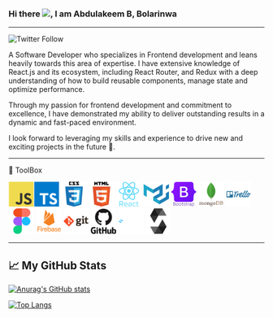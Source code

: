 ### Hi there <img src="https://raw.githubusercontent.com/MartinHeinz/MartinHeinz/master/wave.gif" width="30px">, I am Abdulakeem B, Bolarinwa

---

![Twitter Follow](https://img.shields.io/twitter/follow/koma_lee)

A Software Developer who specializes in Frontend development and leans heavily towards this area of expertise. 
I have extensive knowledge of React.js and its ecosystem, including React Router, and Redux with a deep understanding of how 
to build reusable components, manage state and optimize performance. 

Through my passion for frontend development and commitment to excellence, I have 
demonstrated my ability to deliver outstanding results in a dynamic and fast-paced 
environment. 

I look forward to leveraging my skills and experience to drive new and 
exciting projects in the future 🤙. 

---

🧰 ToolBox

<img src="https://github.com/devicons/devicon/blob/master/icons/javascript/javascript-original.svg" width="50" height="50" alt="JavaScript" /><img src="https://github.com/devicons/devicon/blob/master/icons/typescript/typescript-original.svg" width="50" height="50" alt="typescript" />
<img src="https://github.com/devicons/devicon/blob/master/icons/css3/css3-original-wordmark.svg" width="50" height="50" alt="css" />
<img src="https://github.com/devicons/devicon/blob/master/icons/html5/html5-original-wordmark.svg" width="50" height="50" alt="html5" />
<img src="https://github.com/devicons/devicon/blob/master/icons/react/react-original-wordmark.svg" width="50" height="50" alt="React" />
<img src="https://github.com/devicons/devicon/blob/master/icons/materialui/materialui-original.svg" width="50" height="50" alt="MaterialUi" />
<img src="https://github.com/devicons/devicon/blob/master/icons/bootstrap/bootstrap-original-wordmark.svg" width="50" height="50" alt="Boostrap" />
<img src="https://github.com/devicons/devicon/blob/master/icons/mongodb/mongodb-original-wordmark.svg" width="50" height="50" alt="mongoDb" />
<img src="https://github.com/devicons/devicon/blob/master/icons/trello/trello-plain-wordmark.svg" width="50" height="50" alt="Trello" />
<img src="https://github.com/devicons/devicon/blob/master/icons/figma/figma-original.svg" width="50" height="50" alt="Figma" />
<img src="https://github.com/devicons/devicon/blob/master/icons/firebase/firebase-plain-wordmark.svg" width="50" height="50" alt="Firebase" />
<img src="https://github.com/devicons/devicon/blob/master/icons/git/git-original-wordmark.svg" width="50" height="50" alt="Git" />
<img src="https://github.com/devicons/devicon/blob/master/icons/github/github-original-wordmark.svg" width="50" height="50" alt="Github" />
<img src="https://github.com/devicons/devicon/blob/master/icons/tailwindcss/tailwindcss-original-wordmark.svg" width="50" height="50" alt="Tailwind" />
<img src="https://github.com/devicons/devicon/blob/master/icons/solidity/solidity-original.svg" width="50" height="50" alt="Solidity" />

---

## &#x1f4c8; My GitHub Stats
[![Anurag's GitHub stats](https://github-readme-stats.vercel.app/api?username=Meekah1&hide=java,html,css,php&theme=radical)](https://github.com/anuraghazra/github-readme-stats)

[![Top Langs](https://github-readme-stats.vercel.app/api/top-langs/?username=Meekah1&hide=python,php&layout=compact&theme=radical)](https://github.com/anuraghazra/github-readme-stats)
<!--
**Meekah1/Meekah1** is a ✨ _special_ ✨ repository because its `README.md` (this file) appears on your GitHub profile.

Here are some ideas to get you started:

- 🔭 I’m currently working on ...
- 🌱 I’m currently learning ...
- 👯 I’m looking to collaborate on ...
- 🤔 I’m looking for help with ...
- 💬 Ask me about ...
- 📫 How to reach me: ...
- 😄 Pronouns: ...
- ⚡ Fun fact: ...
-->
